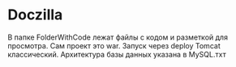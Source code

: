 # Doczilla
В папке FolderWithCode лежат файлы c кодом и разметкой для просмотра. Сам проект это war. Запуск через deploy Tomcat классический. Архитектура базы данных указана в MySQL.тхт
